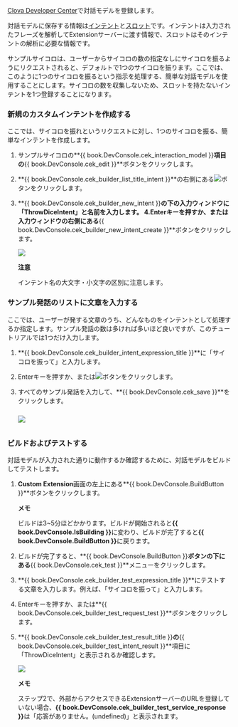 ﻿<a href="{{ book.DeveloperConsoleURL }}" target="_blank">Clova Developer Center</a>で対話モデルを登録します。

対話モデルに保存する情報は[インテント](/Design/Design_Guideline_For_Extension.md#Intent)と[スロット](/Design/Design_Guideline_For_Extension.md#Slot)です。インテントは入力されたフレーズを解析してExtensionサーバーに渡す情報で、スロットはそのインテントの解析に必要な情報です。

サンプルサイコロは、ユーザーからサイコロの数の指定なしにサイコロを振るようにリクエストされると、デフォルトで1つのサイコロを振ります。ここでは、このように1つのサイコロを振るという指示を処理する、簡単な対話モデルを使用することにします。サイコロの数を収集しないため、スロットを持たないインテントを1つ登録することになります。

### 新規のカスタムインテントを作成する
ここでは、サイコロを振れというリクエストに対し、1つのサイコロを振る、簡単なインテントを作成します。

1. サンプルサイコロの**{{ book.DevConsole.cek_interaction_model }}**項目の**{{ book.DevConsole.cek_edit }}**ボタンをクリックします。
2. **{{ book.DevConsole.cek_builder_list_title_intent }}**の右側にある<img class="inlineImage" src="/CEK/Resources/Images/DevConsole_Plus_Button.png" />ボタンをクリックします。
3. **{{ book.DevConsole.cek_builder_new_intent }}**の下の入力ウィンドウに「ThrowDiceIntent」と名前を入力します。
4.Enterキーを押すか、または入力ウィンドウの右側にある**{{ book.DevConsole.cek_builder_new_intent_create }}**ボタンをクリックします。

	<img src="/CEK/Resources/Images/CEK_Tutorial_NewIntent.png" style=" max-width:800px;" />

	<div class="danger">
		<p><strong>注意</strong></p>
		<p>インテント名の大文字・小文字の区別に注意します。</p>
	</div>

### サンプル発話のリストに文章を入力する
ここでは、ユーザーが発する文章のうち、どんなものをインテントとして処理するか指定します。サンプル発話の数は多ければ多いほど良いですが、このチュートリアルでは1つだけ入力します。
1. **{{ book.DevConsole.cek_builder_intent_expression_title }}**に「サイコロを振って」と入力します。
2. Enterキーを押すか、または<img class="inlineImage" src="/CEK/Resources/Images/DevConsole_Plus_Button.png" />ボタンをクリックします。
3. すべてのサンプル発話を入力して、**{{ book.DevConsole.cek_save }}**をクリックします。

	<img src="/CEK/Resources/Images/CEK_Tutorial_SpeechExample.png" style=" max-width:800px; margin-top:10px; margin-bottom:10px;" />

### ビルドおよびテストする
対話モデルが入力された通りに動作するか確認するために、対話モデルをビルドしてテストします。

1. **Custom Extension**画面の左上にある**{{ book.DevConsole.BuildButton }}**ボタンをクリックします。

	<div class="note">
		<p><strong>メモ</strong></p>
		<p>ビルドは3~5分ほどかかります。ビルドが開始されると<strong>{{ book.DevConsole.IsBuilding }}</strong>に変わり、ビルドが完了すると<strong>{{ book.DevConsole.BuildButton }}</strong>に戻ります。</p>
	</div>

2. ビルドが完了すると、**{{ book.DevConsole.BuildButton }}**ボタンの下にある**{{ book.DevConsole.cek_test }}**メニューをクリックします。

3. **{{ book.DevConsole.cek_builder_test_expression_title }}**にテストする文章を入力します。例えば、「サイコロを振って」と入力します。
4. Enterキーを押すか、または**{{ book.DevConsole.cek_builder_test_request_test }}**ボタンをクリックします。
5. **{{ book.DevConsole.cek_builder_test_result_title }}**の**{{ book.DevConsole.cek_builder_test_intent_result }}**項目に「ThrowDiceIntent」と表示されるか確認します。

	<img src="/CEK/Resources/Images/CEK_Tutorial_Test.png" style="max-width:800px;"/>

	<div class="note">
		<p><strong>メモ</strong></p>
		<p>ステップ2で、外部からアクセスできるExtensionサーバーのURLを登録していない場合、<strong>{{ book.DevConsole.cek_builder_test_service_response }}</strong>は「応答がありません。(undefined)」と表示されます。</p>
	</div>
